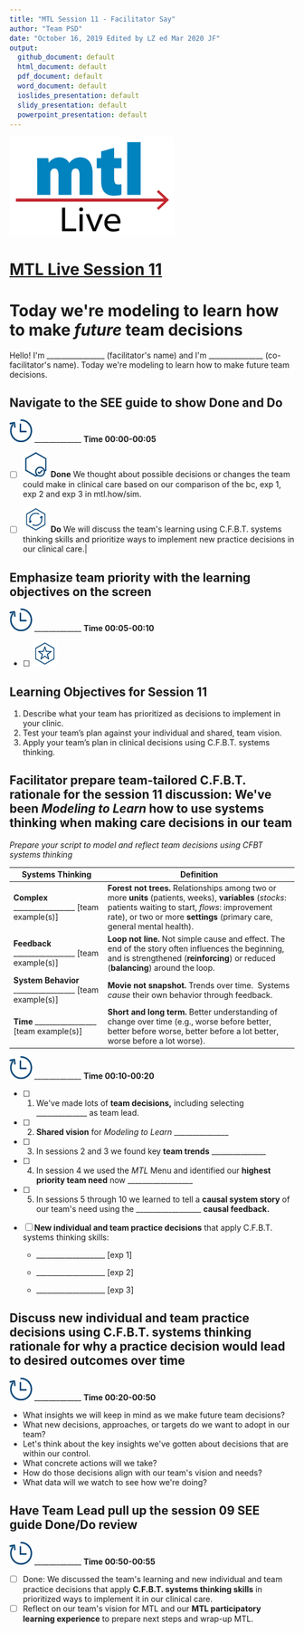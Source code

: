```yaml
---
title: "MTL Session 11 - Facilitator Say"
author: "Team PSD"
date: "October 16, 2019 Edited by LZ ed Mar 2020 JF"
output: 
  github_document: default
  html_document: default
  pdf_document: default
  word_document: default
  ioslides_presentation: default
  slidy_presentation: default
  powerpoint_presentation: default
---
```


<img src = "https://github.com/lzim/teampsd/blob/master/resources/logos/mtl_live_sq_sm.png"
     height = "175" width = "290">

# [MTL Live Session 11](https://github.com/lzim/mtl/blob/master/blue/session11/s11_learner/mtl_session11_see.md "MTL Live Session 11")

# Today we're modeling to learn how to make _future_ team decisions

Hello! I'm \________________ (facilitator's name) and I'm \_______________ (co-facilitator's name). Today we're modeling to learn how to make future team decisions.

## Navigate to the SEE guide to show Done and Do

<img src = "https://github.com/lzim/teampsd/blob/master/resources/icons/timestamp.png" height = "40" width = "40" style ="display: inline-block"/> _____________ **Time 00:00-00:05**

- [ ] <img src = "https://github.com/lzim/teampsd/blob/master/resources/icons/done.png" height = "45" width = "45"> **Done** We thought about possible decisions or changes the team could make in clinical care based on our comparison of the bc, exp 1, exp 2 and exp 3 in mtl.how/sim.

- [ ] <img src = "https://github.com/lzim/teampsd/blob/master/resources/icons/do.png" height = "45" width = "45"> **Do** We will discuss the team's learning using C.F.B.T. systems thinking skills and prioritize ways to implement new practice decisions in our clinical care.|

## Emphasize team priority with the learning objectives on the screen

<img src = "https://github.com/lzim/teampsd/blob/master/resources/icons/timestamp.png" height = "40" width = "40" style ="display: inline-block"/> _____________ **Time 00:05-00:10**

- [ ] <img src = "https://github.com/lzim/teampsd/blob/master/resources/icons/learning_objectives.png" height = "45" width = "45">

## Learning Objectives for Session 11

1. Describe what your team has prioritized as decisions to implement in your clinic.
2. Test your team’s plan against your individual and shared, team vision.
3. Apply your team’s plan in clinical decisions using C.F.B.T. systems thinking.

## Facilitator prepare team-tailored C.F.B.T. rationale for the session 11 discussion: We've been _Modeling to Learn_ how to use systems thinking when making care decisions in our team  

_Prepare your script to model and reflect team decisions using CFBT systems thinking_  

Systems Thinking | Definition  
-- | --  
**Complex** _________________ [team example(s)]| **Forest   not trees.**    Relationships among two or more **units** (patients, weeks), **variables** (_stocks_: patients waiting to start, _flows_: improvement rate), or two or more **settings** (primary care, general mental health).  
**Feedback** _________________ [team example(s)]| **Loop not line.**    Not simple cause and effect. The end of   the story often influences the beginning, and is strengthened (**reinforcing**)   or reduced (**balancing**) around the loop.  
**System Behavior** _________________ [team example(s)]| **Movie   not snapshot.**    Trends over time.    Systems _cause_ their own behavior through feedback.  
**Time** _________________ [team example(s)]| **Short   and   long term.**      Better understanding of change over time   (e.g., worse before better, better before worse, better before a lot better, worse before a lot worse).  

 <img src = "https://github.com/lzim/teampsd/blob/master/resources/icons/timestamp.png" height = "40" width = "40" style ="display: inline-block"/> _____________ **Time 00:10-00:20**  

- [ ] 1. We've made lots of **team decisions,** including selecting ______________ as team lead.  

- [ ] 2. **Shared vision** for *Modeling to Learn* _______________  

- [ ] 3. In sessions 2 and 3 we found key **team trends** _______________  

- [ ] 4. In session 4 we used the *MTL* Menu and identified our **highest priority team need** now __________________  

- [ ] 5. In sessions 5 through 10 we learned to tell a **causal system story** of our team's need using the __________________ **causal feedback.**  

- [ ] **New individual and team practice decisions** that apply C.F.B.T. systems thinking skills:  

  - ___________________ [exp 1]  

  - ___________________ [exp 2]  

  - ___________________ [exp 3]  

## Discuss **new individual and team practice decisions** using **C.F.B.T. systems thinking** rationale for **why** a practice decision would lead to desired outcomes over time

<img src = "https://github.com/lzim/teampsd/blob/master/resources/icons/timestamp.png" height = "40" width = "40" style ="display: inline-block"/> _____________ **Time 00:20-00:50**

- What insights we will keep in mind as we make future team decisions?
- What new decisions, approaches, or targets do we want to adopt in our team?  
- Let's think about the key insights we've gotten about decisions that are within our control.
- What concrete actions will we take?
- How do those decisions align with our team's vision and needs?  
- What data will we watch to see how we're doing?  

## Have Team Lead pull up the session 09 SEE guide Done/Do review

<img src = "https://github.com/lzim/teampsd/blob/master/resources/icons/timestamp.png" height = "40" width = "40" style ="display: inline-block"/> _____________ **Time 00:50-00:55**

- [ ] Done: We discussed the team's learning and new individual and team practice decisions that apply **C.F.B.T. systems thinking skills** in prioritized ways to implement it in our clinical care.
- [ ] Reflect on our team's vision for MTL and our **MTL participatory learning experience** to prepare next steps and wrap-up MTL.
